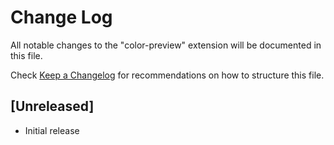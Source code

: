 # Change Log

All notable changes to the "color-preview" extension will be documented in this file.

Check [Keep a Changelog](http://keepachangelog.com/) for recommendations on how to structure this file.

## [Unreleased]

- Initial release